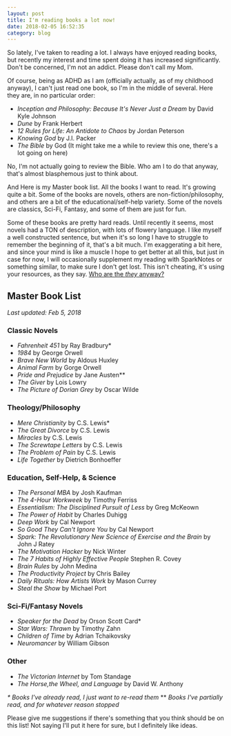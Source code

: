 ```yaml
---
layout: post
title: I'm reading books a lot now!
date: 2018-02-05 16:52:35
category: blog
---
```


So lately, I've taken to reading a lot. I always have enjoyed reading books, but recently my interest and time spent doing it has increased significantly. Don't be concerned, I'm not an addict. Please don't call my Mom. 

Of course, being as ADHD as I am (officially actually, as of my childhood anyway), I can't just read one book, so I'm in the middle of several. Here they are, in no particular order:

- _Inception and Philosophy: Because It's Never Just a Dream_ by David Kyle Johnson
- _Dune_ by Frank Herbert
- _12 Rules for Life: An Antidote to Chaos_ by Jordan Peterson
- _Knowing God_ by J.I. Packer
- _The Bible_ by God (It might take me a while to review this one, there's a lot going on here)

No, I'm not actually going to review the Bible. Who am I to do that anyway, that's almost blasphemous just to think about.

And Here is my Master book list. All the books I want to read. It's growing quite a bit. Some of the books are novels, others are non-fiction/philosophy, and others are a bit of the educational/self-help variety. Some of the novels are classics, Sci-Fi, Fantasy, and some of them are just for fun.

Some of these books are pretty hard reads. Until recently it seems, most novels had a TON of description, with lots of flowery language. I like myself a well constructed sentence, but when it's so long I have to struggle to remember the beginning of it, that's a bit much. I'm exaggerating a bit here, and since your mind is like a muscle I hope to get better at all this, but just in case for now, I will occasionally supplement my reading with SparkNotes or something similar, to make sure I don't get lost. This isn't cheating, it's using your resources, as they say. [Who are the _they_ anyway?](https://web.archive.org/web/20180205232255/https://i.pinimg.com/736x/42/c4/d8/42c4d80a29f7848043b9996769c4a700.jpg)

## Master Book List
_Last updated: Feb 5, 2018_

### Classic Novels
- _Fahrenheit 451_ by Ray Bradbury*
- _1984_ by George Orwell
- _Brave New World_ by Aldous Huxley
- _Animal Farm_ by Gorge Orwell
- _Pride and Prejudice_ by Jane Austen**
- _The Giver_ by Lois Lowry
- _The Picture of Dorian Grey_ by Oscar Wilde

### Theology/Philosophy
- _Mere Christianity_ by C.S. Lewis*
- _The Great Divorce_ by C.S. Lewis
- _Miracles_ by C.S. Lewis
- _The Screwtape Letters_ by C.S. Lewis
- _The Problem of Pain_ by C.S. Lewis
- _Life Together_ by Dietrich Bonhoeffer

### Education, Self-Help, & Science
- _The Personal MBA_ by Josh Kaufman
- _The 4-Hour Workweek_ by Timothy Ferriss
- _Essentialism: The Disciplined Pursuit of Less_ by Greg McKeown
- _The Power of Habit_ by Charles Duhigg
- _Deep Work_ by Cal Newport
- _So Good They Can't Ignore You_ by Cal Newport
- _Spark: The Revolutionary New Science of Exercise and the Brain_ by John J Ratey
- _The Motivation Hacker_ by Nick Winter
- _The 7 Habits of Highly Effective People_ Stephen R. Covey
- _Brain Rules_ by John Medina
- _The Productivity Project_ by Chris Bailey
- _Daily Rituals: How Artists Work_ by Mason Currey
- _Steal the Show_ by Michael Port

### Sci-Fi/Fantasy Novels
- _Speaker for the Dead_ by Orson Scott Card*
- _Star Wars: Thrawn_ by Timothy Zahn
- _Children of Time_ by Adrian Tchaikovsky
- _Neuromancer_ by William Gibson

### Other
- _The Victorian Internet_ by Tom Standage
- _The Horse,the Wheel, and Language_ by David W. Anthony

_* Books I've already read, I just want to re-read them_
** _Books I've partially read, and for whatever reason stopped_

Please give me suggestions if there's something that you think should be on this list! Not saying I'll put it here for sure, but I definitely like ideas. 
